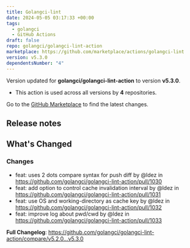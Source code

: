 ```yaml
---
title: Golangci-lint
date: 2024-05-05 03:17:33 +00:00
tags:
  - golangci
  - GitHub Actions
draft: false
repo: golangci/golangci-lint-action
marketplace: https://github.com/marketplace/actions/golangci-lint
version: v5.3.0
dependentsNumber: "4"
---
```



Version updated for **golangci/golangci-lint-action** to version **v5.3.0**.
- This action is used across all versions by **4** repositories.

Go to the [GitHub Marketplace](https://github.com/marketplace/actions/golangci-lint) to find the latest changes.

## Release notes

<!-- Release notes generated using configuration in .github/release.yml at v5.3.0 -->

## What's Changed
### Changes
* feat: uses 2 dots compare syntax for push diff by @ldez in https://github.com/golangci/golangci-lint-action/pull/1030
* feat: add option to control cache invalidation interval by @ldez in https://github.com/golangci/golangci-lint-action/pull/1031
* feat: use OS and working-directory as cache key by @ldez in https://github.com/golangci/golangci-lint-action/pull/1032
* feat: improve log about pwd/cwd by @ldez in https://github.com/golangci/golangci-lint-action/pull/1033


**Full Changelog**: https://github.com/golangci/golangci-lint-action/compare/v5.2.0...v5.3.0
